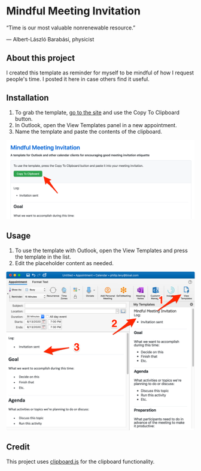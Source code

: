 # Mindful Meeting Invitation

“Time is our most valuable nonrenewable resource.”

— Albert-László Barabási, physicist

## About this project
I created this template as reminder for myself to be mindful of how I request people's time. I posted it here in case others find it useful.

## Installation
1. To grab the template, [go to the site](https://pglevy.github.io/mindful-meeting-invitation/) and use the Copy To Clipboard button.
2. In Outlook, open the View Templates panel in a new appointment.
3. Name the template and paste the contents of the clipboard.

![alt text](/images/installation.png "Installing template from site")

## Usage
1. To use the template with Outlook, open the View Templates and press the template in the list.
2. Edit the placeholder content as needed.

![alt text](/images/usage.png "Using template with Outlook")

## Credit
This project uses [clipboard.js](https://clipboardjs.com/) for the clipboard functionality.
